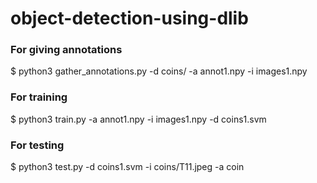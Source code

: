 # object-detection-using-dlib

### For giving annotations
$ python3 gather_annotations.py -d coins/ -a annot1.npy -i images1.npy

### For training
$ python3 train.py -a annot1.npy -i images1.npy -d coins1.svm

### For testing

$ python3 test.py -d coins1.svm -i coins/T11.jpeg -a coin

